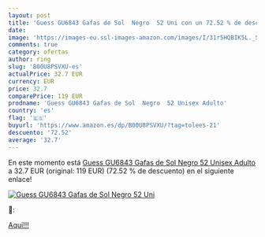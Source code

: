 ```yaml
---
layout: post
title: 'Guess GU6843 Gafas de Sol  Negro  52 Uni con un 72.52 % de descuento'
date: 
image: 'https://images-eu.ssl-images-amazon.com/images/I/31r5HQBIK5L._SL200_.jpg'
comments: true
category: ofertas
author: ring
slug: 'B00U8PSVXU-es'
actualPrice: 32.7 EUR
currency: EUR
price: 32.7
comparePrice: 119 EUR
prodname: 'Guess GU6843 Gafas de Sol  Negro  52 Unisex Adulto'
country: 'es'
flag: '🇪🇸'
buyurl: 'https://www.amazon.es/dp/B00U8PSVXU/?tag=tolees-21'
descuento: '72.52'
average: '32.7'
---
```


En este momento está [Guess GU6843 Gafas de Sol  Negro  52 Unisex Adulto](https://www.amazon.es/dp/B00U8PSVXU/?tag=tolees-21) a 32.7 EUR (original: 119 EUR) (72.52 %  de descuento) en el siguiente enlace!

[![Guess GU6843 Gafas de Sol  Negro  52 Uni](https://images-eu.ssl-images-amazon.com/images/I/31r5HQBIK5L._SL200_.jpg)](https://www.amazon.es/dp/B00U8PSVXU/?tag=tolees-21)

🔎:


[Aquí!!!](https://www.amazon.es/dp/B00U8PSVXU/?tag=tolees-21)
